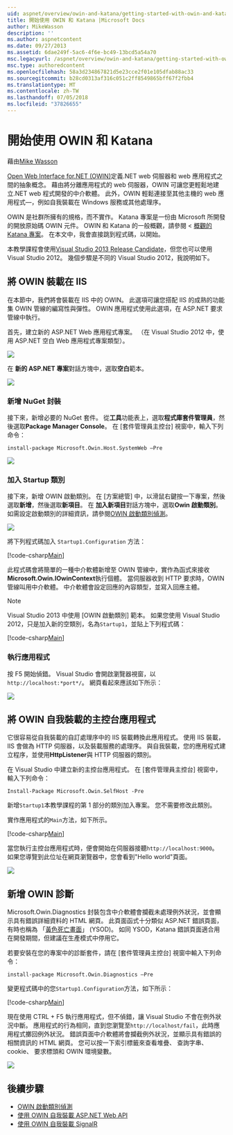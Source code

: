```yaml
---
uid: aspnet/overview/owin-and-katana/getting-started-with-owin-and-katana
title: 開始使用 OWIN 和 Katana |Microsoft Docs
author: MikeWasson
description: ''
ms.author: aspnetcontent
ms.date: 09/27/2013
ms.assetid: 6dae249f-5ac6-4f6e-bc49-13bcd5a54a70
msc.legacyurl: /aspnet/overview/owin-and-katana/getting-started-with-owin-and-katana
msc.type: authoredcontent
ms.openlocfilehash: 58a3d234867821d5e23cce2f01e105dfab88ac33
ms.sourcegitcommit: b28cd0313af316c051c2ff8549865bff67f2fbb4
ms.translationtype: MT
ms.contentlocale: zh-TW
ms.lasthandoff: 07/05/2018
ms.locfileid: "37826655"
---
```

<a name="getting-started-with-owin-and-katana"></a>開始使用 OWIN 和 Katana
====================
藉由[Mike Wasson](https://github.com/MikeWasson)

[Open Web Interface for.NET (OWIN)](http://owin.org/)定義.NET web 伺服器和 web 應用程式之間的抽象概念。 藉由將分離應用程式的 web 伺服器，OWIN 可讓您更輕鬆地建立.NET web 程式開發的中介軟體。 此外，OWIN 輕鬆連接至其他主機的 web 應用程式&#8212;，例如自我裝載在 Windows 服務或其他處理序。

OWIN 是社群所擁有的規格，而不實作。 Katana 專案是一份由 Microsoft 所開發的開放原始碼 OWIN 元件。 OWIN 和 Katana 的一般概觀，請參閱 <<c0> [ 概觀的 Katana 專案](an-overview-of-project-katana.md)。 在本文中，我會直接跳到程式碼，以開始。

本教學課程會使用[Visual Studio 2013 Release Candidate](https://go.microsoft.com/fwlink/?LinkId=306566)，但您也可以使用 Visual Studio 2012。 幾個步驟是不同的 Visual Studio 2012，我說明如下。

## <a name="host-owin-in-iis"></a>將 OWIN 裝載在 IIS

在本節中，我們將會裝載在 IIS 中的 OWIN。 此選項可讓您搭配 IIS 的成熟的功能集 OWIN 管線的編寫性與彈性。 OWIN 應用程式使用此選項，在 ASP.NET 要求管線中執行。

首先，建立新的 ASP.NET Web 應用程式專案。 （在 Visual Studio 2012 中，使用 ASP.NET 空白 Web 應用程式專案類型）。

![](getting-started-with-owin-and-katana/_static/image1.png)

在 **新的 ASP.NET 專案**對話方塊中，選取**空白**範本。

![](getting-started-with-owin-and-katana/_static/image2.png)

### <a name="add-nuget-packages"></a>新增 NuGet 封裝

接下來，新增必要的 NuGet 套件。 從**工具**功能表上，選取**程式庫套件管理員**，然後選取**Package Manager Console**。 在 [套件管理員主控台] 視窗中，輸入下列命令：

`install-package Microsoft.Owin.Host.SystemWeb –Pre`

![](getting-started-with-owin-and-katana/_static/image3.png)

### <a name="add-a-startup-class"></a>加入 Startup 類別

接下來，新增 OWIN 啟動類別。 在 [方案總管] 中，以滑鼠右鍵按一下專案，然後選取**新增**，然後選取**新項目**。 在 **加入新項目**對話方塊中，選取**Owin 啟動類別**。 如需設定啟動類別的詳細資訊，請參閱[OWIN 啟動類別偵測](owin-startup-class-detection.md)。

![](getting-started-with-owin-and-katana/_static/image4.png)

將下列程式碼加入 `Startup1.Configuration` 方法：

[!code-csharp[Main](getting-started-with-owin-and-katana/samples/sample1.cs?highlight=3)]

此程式碼會將簡單的一種中介軟體新增至 OWIN 管線中，實作為函式來接收**Microsoft.Owin.IOwinContext**執行個體。 當伺服器收到 HTTP 要求時，OWIN 管線叫用中介軟體。 中介軟體會設定回應的內容類型，並寫入回應主體。

> [!NOTE]
> Visual Studio 2013 中使用 [OWIN 啟動類別] 範本。 如果您使用 Visual Studio 2012，只是加入新的空類別，名為`Startup1`，並貼上下列程式碼：


[!code-csharp[Main](getting-started-with-owin-and-katana/samples/sample2.cs)]

### <a name="run-the-application"></a>執行應用程式

按 F5 開始偵錯。 Visual Studio 會開啟瀏覽器視窗，以`http://localhost:*port*/`。 網頁看起來應該如下所示：

![](getting-started-with-owin-and-katana/_static/image5.png)

## <a name="self-host-owin-in-a-console-application"></a>將 OWIN 自我裝載的主控台應用程式

它很容易從自我裝載的自訂處理序中的 IIS 裝載轉換此應用程式。 使用 IIS 裝載，IIS 會做為 HTTP 伺服器，以及裝載服務的處理序。 與自我裝載，您的應用程式建立程序，並使用**HttpListener**與 HTTP 伺服器的類別。

在 Visual Studio 中建立新的主控台應用程式。 在 [套件管理員主控台] 視窗中，輸入下列命令：

`Install-Package Microsoft.Owin.SelfHost -Pre`

新增`Startup1`本教學課程的第 1 部分的類別加入專案。 您不需要修改此類別。

實作應用程式的`Main`方法，如下所示。

[!code-csharp[Main](getting-started-with-owin-and-katana/samples/sample3.cs)]

當您執行主控台應用程式時，便會開始在伺服器接聽`http://localhost:9000`。 如果您導覽到此位址在網頁瀏覽器中，您會看到"Hello world"頁面。

![](getting-started-with-owin-and-katana/_static/image6.png)

## <a name="add-owin-diagnostics"></a>新增 OWIN 診斷

Microsoft.Owin.Diagnostics 封裝包含中介軟體會攔截未處理例外狀況，並會顯示具有錯誤詳細資料的 HTML 網頁。 此頁面函式十分類似 ASP.NET 錯誤頁面，有時也稱為 「[黃色死亡畫面](http://en.wikipedia.org/wiki/Yellow_Screen_of_Death#Yellow)」 (YSOD)。 如同 YSOD，Katana 錯誤頁面適合用在開發期間，但建議在生產模式中停用它。

若要安裝在您的專案中的診斷套件，請在 [套件管理員主控台] 視窗中輸入下列命令：

`install-package Microsoft.Owin.Diagnostics –Pre`

變更程式碼中的您`Startup1.Configuration`方法，如下所示：

[!code-csharp[Main](getting-started-with-owin-and-katana/samples/sample4.cs?highlight=4,9-12)]

現在使用 CTRL + F5 執行應用程式，但不偵錯，讓 Visual Studio 不會在例外狀況中斷。 應用程式的行為相同，直到您瀏覽至`http://localhost/fail`，此時應用程式擲回例外狀況。 錯誤頁面中介軟體將會攔截例外狀況，並顯示具有錯誤的相關資訊的 HTML 網頁。 您可以按一下索引標籤來查看堆疊、 查詢字串、 cookie、 要求標頭和 OWIN 環境變數。

![](getting-started-with-owin-and-katana/_static/image7.png)

## <a name="next-steps"></a>後續步驟

- [OWIN 啟動類別偵測](owin-startup-class-detection.md)
- [使用 OWIN 自我裝載 ASP.NET Web API](../../../web-api/overview/hosting-aspnet-web-api/use-owin-to-self-host-web-api.md)
- [使用 OWIN 自我裝載 SignalR](../../../signalr/overview/deployment/tutorial-signalr-self-host.md)

